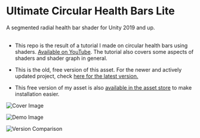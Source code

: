 # Ultimate Circular Health Bars Lite
A segmented radial health bar shader for Unity 2019 and up.<br/><br/>

- This repo is the result of a tutorial I made on circular health bars using shaders. [Available on YouTube](https://www.youtube.com/watch?v=V5h2ClMUguQ). The tutorial also covers some aspects of shaders and shader graph in general.<br/>

- This is the old, free version of this asset. For the newer and actively updated project, check [here for the latest version.](http://u3d.as/2jpc)<br/>

- This free version of my asset is also [available in the asset store](http://u3d.as/2H4f) to make installation easier.

![Cover Image](https://i.imgur.com/q9SrGm0.png)

![Demo Image](https://i.imgur.com/URM5Uha.png)

![Version Comparison](https://i.imgur.com/EU5iSmD.png)
